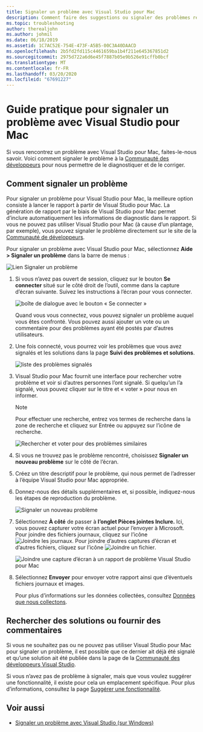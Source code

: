 ```yaml
---
title: Signaler un problème avec Visual Studio pour Mac
description: Comment faire des suggestions ou signaler des problèmes rencontrés durant l’utilisation de Visual Studio pour Mac.
ms.topic: troubleshooting
author: therealjohn
ms.author: johmil
ms.date: 06/18/2019
ms.assetid: 1C7AC52E-754E-473F-A5B5-00C3A40DAACD
ms.openlocfilehash: 2b5fd2fd115c4461659ba1b4f211e645367851d2
ms.sourcegitcommit: 2975d722a6d6e45f7887b05e9b526e91cffb0bcf
ms.translationtype: MT
ms.contentlocale: fr-FR
ms.lasthandoff: 03/20/2020
ms.locfileid: "67691227"
---
```

# <a name="how-to-report-a-problem-in-visual-studio-for-mac"></a>Guide pratique pour signaler un problème avec Visual Studio pour Mac

Si vous rencontrez un problème avec Visual Studio pour Mac, faites-le-nous savoir. Voici comment signaler le problème à la [Communauté des développeurs](https://developercommunity.visualstudio.com/spaces/41/index.html) pour nous permettre de le diagnostiquer et de le corriger.

## <a name="how-to-report-a-problem"></a>Comment signaler un problème

Pour signaler un problème pour Visual Studio pour Mac, la meilleure option consiste à lancer le rapport à partir de Visual Studio pour Mac. La génération de rapport par le biais de Visual Studio pour Mac permet d’inclure automatiquement les informations de diagnostic dans le rapport. Si vous ne pouvez pas utiliser Visual Studio pour Mac (à cause d’un plantage, par exemple), vous pouvez signaler le problème directement sur le site de la [Communauté de développeurs](https://developercommunity.visualstudio.com/content/problem/post.html?space=41).

Pour signaler un problème avec Visual Studio pour Mac, sélectionnez **Aide > Signaler un problème** dans la barre de menus :

![Lien Signaler un problème](media/report-problem-image1.png)

1. Si vous n’avez pas ouvert de session, cliquez sur le bouton **Se connecter** situé sur le côté droit de l’outil, comme dans la capture d’écran suivante. Suivez les instructions à l’écran pour vous connecter.

    ![boîte de dialogue avec le bouton « Se connecter »](media/report-problem-image2.png)

    Quand vous vous connectez, vous pouvez signaler un problème auquel vous êtes confronté. Vous pouvez aussi ajouter un vote ou un commentaire pour des problèmes ayant été postés par d’autres utilisateurs.

1. Une fois connecté, vous pourrez voir les problèmes que vous avez signalés et les solutions dans la page **Suivi des problèmes et solutions**.

    ![liste des problèmes signalés](media/report-problem-image3.png)

1. Visual Studio pour Mac fournit une interface pour rechercher votre problème et voir si d’autres personnes l’ont signalé. Si quelqu’un l’a signalé, vous pouvez cliquer sur le titre et « voter » pour nous en informer.
   > [!NOTE]
   > Pour effectuer une recherche, entrez vos termes de recherche dans la zone de recherche et cliquez sur Entrée ou appuyez sur l’icône de recherche.

   ![Rechercher et voter pour des problèmes similaires](media/report-problem-image4.png)

1. Si vous ne trouvez pas le problème rencontré, choisissez **Signaler un nouveau problème** sur le côté de l’écran.

1. Créez un titre descriptif pour le problème, qui nous permet de l’adresser à l’équipe Visual Studio pour Mac appropriée.

1. Donnez-nous des détails supplémentaires et, si possible, indiquez-nous les étapes de reproduction du problème.

   ![Signaler un nouveau problème](media/report-problem-image5.png)

1. Sélectionnez **À côté** de passer à **l’onglet Pièces jointes Inclure.** Ici, vous pouvez capturer votre écran actuel pour l’envoyer à Microsoft. Pour joindre des fichiers journaux, cliquez sur l’icône ![Joindre les journaux](media/report-problem-attach-logs.png). Pour joindre d’autres captures d’écran et d’autres fichiers, cliquez sur l’icône ![Joindre un fichier](media/report-problem-attach-file.png).

   ![Joindre une capture d’écran à un rapport de problème Visual Studio pour Mac](media/report-problem-image6.png)

1. Sélectionnez **Envoyer** pour envoyer votre rapport ainsi que d’éventuels fichiers journaux et images.

   Pour plus d’informations sur les données collectées, consultez [Données que nous collectons](/visualstudio/ide/developer-community-privacy#data-we-collect).

## <a name="search-for-solutions-or-provide-feedback"></a>Rechercher des solutions ou fournir des commentaires

Si vous ne souhaitez pas ou ne pouvez pas utiliser Visual Studio pour Mac pour signaler un problème, il est possible que ce dernier ait déjà été signalé et qu’une solution ait été publiée dans la page de la [Communauté des développeurs Visual Studio](https://developercommunity.visualstudio.com/).

Si vous n’avez pas de problème à signaler, mais que vous voulez suggérer une fonctionnalité, il existe pour cela un emplacement spécifique. Pour plus d’informations, consultez la page [Suggérer une fonctionnalité](https://developercommunity.visualstudio.com/content/idea/post.html?space=41).

## <a name="see-also"></a>Voir aussi

- [Signaler un problème avec Visual Studio (sur Windows)](/visualstudio/ide/how-to-report-a-problem-with-visual-studio-2017)

